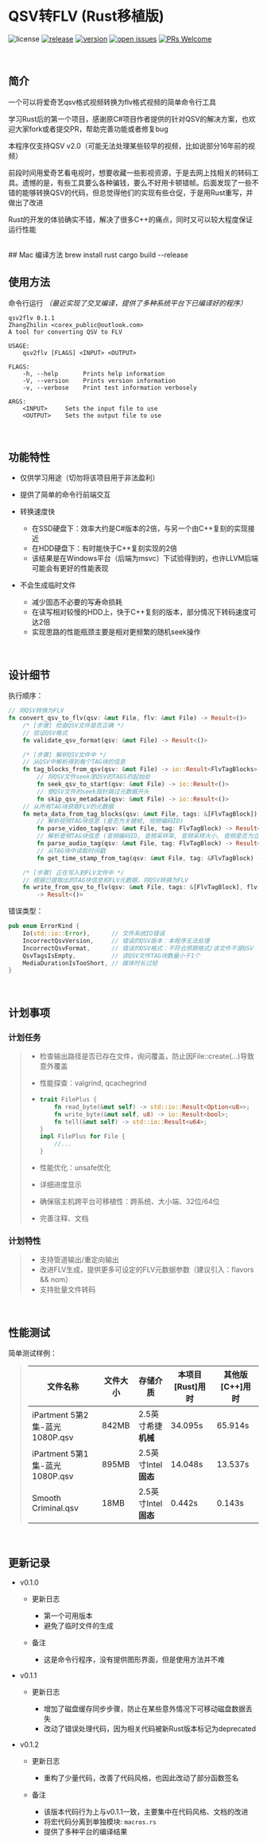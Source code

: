 # QSV转FLV (Rust移植版)

![license](http://img.shields.io/badge/license-MPL%20v2-blue.svg)
[![release](https://github.com/zhangzhilinx/qsv2flv/workflows/release/badge.svg)](https://github.com/zhangzhilinx/qsv2flv/releases)
[![version](https://img.shields.io/crates/l/qsv2flv/0.1.2.svg)](https://crates.io/crates/qsv2flv)
[![open issues](https://img.shields.io/github/issues-raw/zhangzhilinx/qsv2flv.svg)](https://github.com/zhangzhilinx/qsv2flv/issues)
[![PRs Welcome](https://img.shields.io/badge/PRs-welcome-orange.svg)](https://github.com/zhangzhilinx/qsv2flv/pulls)

<br>

## 简介

一个可以将爱奇艺qsv格式视频转换为flv格式视频的简单命令行工具

学习Rust后的第一个项目，感谢原C#项目作者提供的针对QSV的解决方案，也欢迎大家fork或者提交PR，帮助完善功能或者修复bug

本程序仅支持QSV v2.0（可能无法处理某些较早的视频，比如说部分16年前的视频）

前段时间用爱奇艺看电视时，想要收藏一些影视资源，于是去网上找相关的转码工具。遗憾的是，有些工具要么各种骗钱，要么不好用卡顿错帧。后面发现了一些不错的能够转换QSV的代码，但总觉得他们的实现有些仓促，于是用Rust重写，并做出了改进

Rust的开发的体验确实不错，解决了很多C++的痛点，同时又可以较大程度保证运行性能

<br>
## Mac 编译方法
brew install rust
cargo build --release

## 使用方法

命令行运行 *（最近实现了交叉编译，提供了多种系统平台下已编译好的程序）*

```out
qsv2flv 0.1.1
ZhangZhilin <corex_public@outlook.com>
A tool for converting QSV to FLV

USAGE:
    qsv2flv [FLAGS] <INPUT> <OUTPUT>

FLAGS:
    -h, --help       Prints help information
    -V, --version    Prints version information
    -v, --verbose    Print test information verbosely

ARGS:
    <INPUT>     Sets the input file to use
    <OUTPUT>    Sets the output file to use
```

<br>

## 功能特性

* 仅供学习用途（切勿将该项目用于非法盈利）

* 提供了简单的命令行前端交互

* 转换速度快
  
  * 在SSD硬盘下：效率大约是C#版本的2倍，与另一个由C++复刻的实现接近
  * 在HDD硬盘下：有时能快于C++复刻实现的2倍
  * 该结果是在Windows平台（后端为msvc）下试验得到的，也许LLVM后端可能会有更好的性能表现

* 不会生成临时文件
  
  * 减少固态不必要的写寿命损耗
  * 在读写相对较慢的HDD上，快于C++复刻的版本，部分情况下转码速度可达2倍
  * 实现思路的性能瓶颈主要是相对更频繁的随机seek操作

<br>

## 设计细节

执行顺序：

```rust
// 将QSV转换为FLV
fn convert_qsv_to_flv(qsv: &mut File, flv: &mut File) -> Result<()>
    /* [步骤] 检查QSV文件是否正确 */
    // 验证QSV格式
    fn validate_qsv_format(qsv: &mut File) -> Result<()>

    /* [步骤] 解析QSV文件中 */
    // 从QSV中解析得到每个TAG块的信息
    fn tag_blocks_from_qsv(qsv: &mut File) -> io::Result<FlvTagBlocks>
        // 将QSV文件seek至QSV的TAGS的起始处
        fn seek_qsv_to_start(qsv: &mut File) -> io::Result<()>
        // 使QSV文件的seek指针跳过元数据开头
        fn skip_qsv_metadata(qsv: &mut File) -> io::Result<()>
    // 从所有TAG块获取FLV的元数据
    fn meta_data_from_tag_blocks(qsv: &mut File, tags: &[FlvTagBlock]) -> Result<MetaData>
        // 解析视频TAG块信息 (是否为关键帧, 视频编码ID)
        fn parse_video_tag(qsv: &mut File, tag: FlvTagBlock) -> Result<(bool, u8)>
        // 解析音频TAG块信息 (音频编码ID, 音频采样率, 音频采样大小, 音频是否为立体声)
        fn parse_audio_tag(qsv: &mut File, tag: FlvTagBlock) -> Result<(u8, u8, u8, bool)>
        // 从TAG块中读取时间戳
        fn get_time_stamp_from_tag(qsv: &mut File, tag: &FlvTagBlock) -> Result<i32>

    /* [步骤] 正在写入到FLV文件中 */
    // 根据已提取出的TAG块信息和FLV元数据，将QSV转换为FLV
    fn write_from_qsv_to_flv(qsv: &mut File, tags: &[FlvTagBlock], flv: &mut File, meta: &MetaData)
        -> Result<()>
```

错误类型：

```rust
pub enum ErrorKind {
    Io(std::io::Error),      // 文件系统IO错误
    IncorrectQsvVersion,     // 错误的QSV版本：本程序无法处理
    IncorrectQsvFormat,      // 错误的QSV格式：不符合预期格式/该文件不是QSV
    QsvTagsIsEmpty,          // 该QSV文件TAG块数量小于1个
    MediaDurationIsTooShort, // 媒体时长过短
}
```

<br>

## 计划事项

### 计划任务

> * 检查输出路径是否已存在文件，询问覆盖，防止因File::create(...)导致意外覆盖
> 
> * 性能探查：valgrind, qcachegrind
> 
> * ```rust
>   trait FilePlus {
>       fn read_byte(&mut self) -> std::io::Result<Option<u8>>;
>       fn write_byte(&mut self, u8) -> io::Result<bool>;
>       fn tell(&mut self) -> std::io::Result<u64>;
>   }
>   impl FilePlus for File {
>       //...
>   }
>   ```
> 
> * 性能优化：unsafe优化
> 
> * 详细进度显示
> 
> * 确保宿主机跨平台可移植性：跨系统、大小端、32位/64位
> 
> * 完善注释、文档

### 计划特性

> * 支持管道输出/重定向输出
> * 改进FLV生成，提供更多可设定的FLV元数据参数（建议引入：flavors && nom）
> * 支持批量文件转码

<br>

## 性能测试

简单测试样例：

> | 文件名称                       | 文件大小  | 存储介质             | 本项目[Rust]用时 | 其他版[C++]用时 |
> | -------------------------- | ----- | ---------------- | ----------- | ---------- |
> | iPartment 5第2集-蓝光1080P.qsv | 842MB | 2.5英寸希捷**机械**    | 34.095s     | 65.914s    |
> | iPartment 5第1集-蓝光1080P.qsv | 895MB | 2.5英寸Intel**固态** | 14.048s     | 13.537s    |
> | Smooth Criminal.qsv        | 18MB  | 2.5英寸Intel**固态** | 0.442s      | 0.143s     |

<br>

## 更新记录

* v0.1.0
  
  * 更新日志
    
    - 第一个可用版本
    - 避免了临时文件的生成
  
  * 备注
    
    - 这是命令行程序，没有提供图形界面，但是使用方法并不难

* v0.1.1
  
  * 更新日志
    
    - 增加了磁盘缓存同步步骤，防止在某些意外情况下可移动磁盘数据丢失
    - 改动了错误处理代码，因为相关代码被新Rust版本标记为deprecated

* v0.1.2
  
  * 更新日志
    
    * 重构了少量代码，改善了代码风格，也因此改动了部分函数签名
  
  * 备注
    
    - 该版本代码行为上与v0.1.1一致，主要集中在代码风格、文档的改进
    - 将宏代码分离到单独模块: `macros.rs`
    - 提供了多种平台的编译结果
